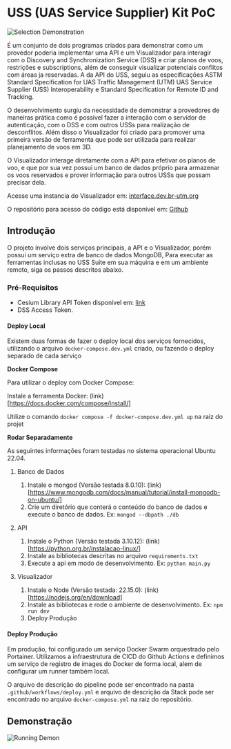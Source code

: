 # USS (UAS Service Supplier) Kit PoC

![Selection Demonstration](assets/selection-demo.png)

É um conjunto de dois programas criados para demonstrar como um provedor poderia implementar uma API e um Visualizador para interagir com o Discovery and Synchronization Service (DSS) e criar planos de voos, restrições e subscriptions, além de conseguir visualizar potenciais conflitos com áreas ja reservadas. A da API do USS, seguiu as especificações ASTM Standard Specification for UAS Traffic Management (UTM) UAS Service Supplier (USS) Interoperability e Standard Specification for Remote ID and Tracking.

O desenvolvimento surgiu da necessidade de demonstrar a provedores de maneiras prática como é possível fazer a interação com o servidor de autenticação, com o DSS e com outros USSs para realização de desconflitos. Além disso o Visualizador foi criado para promover uma primeira versão de ferramenta que pode ser utilizada para realizar planejamento de voos em 3D.

O Visualizador interage diretamente com a API para efetivar os planos de voo, e que por sua vez possui um banco de dados próprio para armazenar os voos reservados e prover informação para outros USSs que possam precisar dela.

Acesse uma instancia do Visualizador em: [interface.dev.br-utm.org](https://interface.dev.br-utm.org/)

O repositório para acesso do código está disponível em: [Github](https://github.com/dp-icea/uss-kit-poc)

## Introdução

O projeto involve dois serviços principais, a API e o Visualizador, porém possui um serviço extra de banco de dados MongoDB, Para executar as ferramentas inclusas no USS Suite em sua máquina e em um ambiente remoto, siga os passos descritos abaixo.

### Pré-Requisitos

- Cesium Library API Token disponível em: [link](https://cesium.com/learn/ion/cesium-ion-access-tokens/)
- DSS Access Token.

#### Deploy Local

Existem duas formas de fazer o deploy local dos serviços fornecidos, utilizando o arquivo `docker-compose.dev.yml` criado, ou fazendo o deploy separado de cada serviço

**Docker Compose**

Para utilizar o deploy com Docker Compose:

Instale a ferramenta Docker: (link)[https://docs.docker.com/compose/install/]

Utilize o comando `docker compose -f docker-compose.dev.yml up` na raiz do projet

**Rodar Separadamente**

As seguintes informações foram testadas no sistema operacional Ubuntu 22.04.

1. Banco de Dados

   1. Instale o mongod (Versão testada 8.0.10): (link)[https://www.mongodb.com/docs/manual/tutorial/install-mongodb-on-ubuntu/]
   2. Crie um diretório que conterá o conteúdo do banco de dados e execute o banco de dados. Ex: `mongod --dbpath ./db`

2. API

   1. Instale o Python (Versão testada 3.10.12): (link)[https://python.org.br/instalacao-linux/]
   2. Instale as bibliotecas descritas no arquivo `requirements.txt`
   3. Execute a api em modo de desenvolvimento. Ex: `python main.py`

3. Visualizador
   1. Instale o Node (Versão testada: 22.15.0): (link)[https://nodejs.org/en/download]
   2. Instale as bibliotecas e rode o ambiente de desenvolvimento. Ex: `npm run dev`
   3. Deploy Produção

#### Deploy Produção

Em produção, foi configurado um serviço Docker Swarm orquestrado pelo Portainer. Utilizamos a infraestrutura de CICD do Github Actions e definimos um serviço de registro de images do Docker de forma local, alem de configurar um runner também local.

O arquivo de descrição do pipeline pode ser encontrado na pasta `.github/workflows/deploy.yml` e arquivo de descrição da Stack pode ser encontrado no arquivo `docker-compose.yml` na raiz do repositório.

## Demonstração

![Running Demon](assets/usage-demo.gif)
